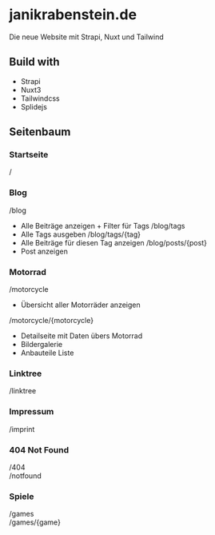 # janikrabenstein.de
Die neue Website mit Strapi, Nuxt und Tailwind

## Build with
- Strapi
- Nuxt3
- Tailwindcss
- Splidejs


## Seitenbaum

### Startseite  
/

### Blog  
/blog  
- Alle Beiträge anzeigen + Filter für Tags
/blog/tags  
- Alle Tags ausgeben
/blog/tags/{tag}  
- Alle Beiträge für diesen Tag anzeigen
/blog/posts/{post}
- Post anzeigen

### Motorrad  
/motorcycle  
- Übersicht aller Motorräder anzeigen

/motorcycle/{motorcycle}
- Detailseite mit Daten übers Motorrad
- Bildergalerie
- Anbauteile Liste

### Linktree  
/linktree

### Impressum  
/imprint

### 404 Not Found  
/404  
/notfound

### Spiele  
/games  
/games/{game}
